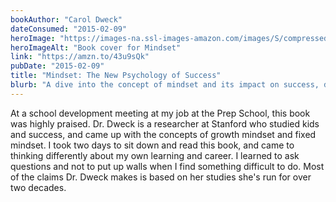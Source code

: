 ```yaml
---
bookAuthor: "Carol Dweck"
dateConsumed: "2015-02-09"
heroImage: "https://images-na.ssl-images-amazon.com/images/S/compressed.photo.goodreads.com/books/1436227012i/40745.jpg"
heroImageAlt: "Book cover for Mindset"
link: "https://amzn.to/43u9sQk"
pubDate: "2015-02-09"
title: "Mindset: The New Psychology of Success"
blurb: "A dive into the concept of mindset and its impact on success, distinguishing between a fixed mindset that sees abilities as innate and a growth mindset that believes in the potential for development through effort and learning."
---
```


At a school development meeting at my job at the Prep School, this book was highly praised. Dr. Dweck is a researcher at Stanford who studied kids and success, and came up with the concepts of growth mindset and fixed mindset. I took two days to sit down and read this book, and came to thinking differently about my own learning and career. I learned to ask questions and not to put up walls when I find something difficult to do. Most of the claims Dr. Dweck makes is based on her studies she's run for over two decades.
